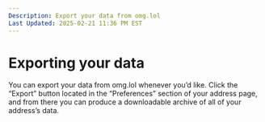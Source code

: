 ```yaml
---
Description: Export your data from omg.lol
Last Updated: 2025-02-21 11:36 PM EST
---
```


# Exporting your data

You can export your data from omg.lol whenever you’d like. Click the “Export” button located in the “Preferences” section of your address page, and from there you can produce a downloadable archive of all of your address’s data.

